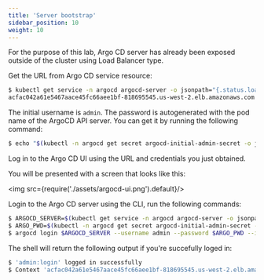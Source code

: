 ```yaml
---
title: 'Server bootstrap'
sidebar_position: 10
weight: 10
---
```

 
For the purpose of this lab, Argo CD server has already been exposed outside of the cluster using Load Balancer type.

Get the URL from Argo CD service resource:

```bash
$ kubectl get service -n argocd argocd-server -o jsonpath="{.status.loadBalancer.ingress[*].hostname}{'\n'}" 
acfac042a61e5467aace45fc66aee1bf-818695545.us-west-2.elb.amazonaws.com
```

The initial username is `admin`. The password is autogenerated with the pod name of the ArgoCD API server. You can get it by running the following command:

```bash
$ echo "$(kubectl -n argocd get secret argocd-initial-admin-secret -o jsonpath="{.data.password}" | base64 -d)"
```

Log in to the Argo CD UI using the URL and credentials you just obtained.

You will be presented with a screen that looks like this:

<img src={require('./assets/argocd-ui.png').default}/>


Login to the Argo CD server using the CLI, run the following commands:

```bash
$ ARGOCD_SERVER=$(kubectl get service -n argocd argocd-server -o jsonpath="{.status.loadBalancer.ingress[*].hostname}{'\n'}")
$ ARGO_PWD=$(kubectl -n argocd get secret argocd-initial-admin-secret -o jsonpath="{.data.password}" | base64 -d)
$ argocd login $ARGOCD_SERVER --username admin --password $ARGO_PWD --insecure
```

The shell will return the following output if you're succefully loged in:

```bash
$ 'admin:login' logged in successfully
$ Context 'acfac042a61e5467aace45fc66aee1bf-818695545.us-west-2.elb.amazonaws.com' updated 
```
